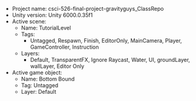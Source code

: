 <!-- UNITY CODE ASSIST INSTRUCTIONS START -->
- Project name: csci-526-final-project-gravityguys_ClassRepo
- Unity version: Unity 6000.0.35f1
- Active scene:
  - Name: TutorialLevel
  - Tags:
    - Untagged, Respawn, Finish, EditorOnly, MainCamera, Player, GameController, Instruction
  - Layers:
    - Default, TransparentFX, Ignore Raycast, Water, UI, groundLayer, wallLayer, Editor Only
- Active game object:
  - Name: Bottom Bound
  - Tag: Untagged
  - Layer: Default
<!-- UNITY CODE ASSIST INSTRUCTIONS END -->
